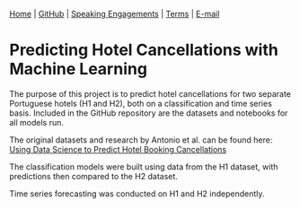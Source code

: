 [Home](https://mgcodesandstats.github.io/) |
[GitHub](https://github.com/mgcodesandstats) |
[Speaking Engagements](https://mgcodesandstats.github.io/speaking-engagements/) |
[Terms](https://mgcodesandstats.github.io/terms/) |
[E-mail](mailto:contact@michael-grogan.com)

# Predicting Hotel Cancellations with Machine Learning

The purpose of this project is to predict hotel cancellations for two separate Portuguese hotels (H1 and H2), both on a classification and time series basis. Included in the GitHub repository are the datasets and notebooks for all models run.

The original datasets and research by Antonio et al. can be found here: [Using Data Science to Predict Hotel Booking Cancellations](https://www.sciencedirect.com/science/article/pii/S2352340918315191)

The classification models were built using data from the H1 dataset, with predictions then compared to the H2 dataset.

Time series forecasting was conducted on H1 and H2 independently.